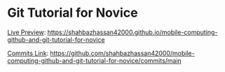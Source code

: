 # Git Tutorial for Novice

[Live Preview](https://shahbazhassan42000.github.io/mobile-computing-github-and-git-tutorial-for-novice): https://shahbazhassan42000.github.io/mobile-computing-github-and-git-tutorial-for-novice

[Commits Link](https://github.com/shahbazhassan42000/mobile-computing-github-and-git-tutorial-for-novice/commits/main): https://github.com/shahbazhassan42000/mobile-computing-github-and-git-tutorial-for-novice/commits/main


